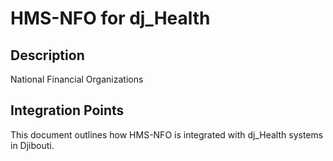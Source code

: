 # HMS-NFO for dj_Health

## Description

National Financial Organizations

## Integration Points

This document outlines how HMS-NFO is integrated with dj_Health systems in Djibouti.
